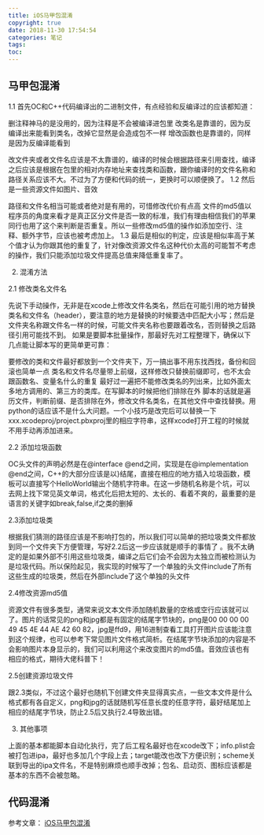 ```yaml
---
title: iOS马甲包混淆
copyright: true
date: 2018-11-30 17:54:54
categories: 笔记
tags: 
toc:
---
```


## 马甲包混淆
1.1 首先OC和C++代码编译出的二进制文件，有点经验和反编译过的应该都知道：

删注释神马的是没用的，因为注释是不会被编译进包里
改类名是靠谱的，因为反编译出来能看到类名，改掉它显然是会造成包不一样
增改函数也是靠谱的，同样是因为反编译能看到
<!--more-->
改文件夹或者文件名应该是不太靠谱的，编译的时候会根据路径来引用查找，编译之后应该是根据在包里的相对内存地址来查找类和函数，跟你编译时的文件名称和路径关系应该不大。不过为了方便和代码的统一，更换时可以顺便换了。
1.2 然后是一些资源文件如图片、音效

路径和文件名相当可能或者绝对是有用的，可惜修改代价有点高
文件的md5值以程序员的角度来看才是真正区分文件是否一致的标准，我们有理由相信我们的苹果同行也用了这个来判断是否重复。所以一些修改md5值的操作如添加空行、注释、额外字节，应该也被考虑加上。
1.3 最后是相似的判定，应该是相似率高于某个值才认为你跟其他的重复了，针对像改资源文件名这种代价太高的可能暂不考虑的操作，我们只能添加垃圾文件提高总值来降低重复率了。

2. 混淆方法

2.1 修改类名文件名

先说下手动操作，无非是在xcode上修改文件名类名，然后在可能引用的地方替换类名和文件名（header），要注意的地方是替换的时候要选中匹配大小写；然后是文件夹名称跟文件名一样的时候，可能文件夹名称也要跟着改名，否则替换之后路径引用可能找不到。 
如果是要脚本批量操作，那最好先对工程整理下，确保以下几点能让脚本写的更简单更可靠：

要修改的类和文件最好都放到一个文件夹下，万一搞出事不用东找西找，备份和回滚也简单一点
类名和文件名尽量带上前缀，这样修改只替换前缀即可，也不太会跟函数名、变量名什么的重复
最好过一遍把不能修改类名的列出来，比如外面太多地方调用的、第三方的类库。在写脚本的时候把他们排除在外
脚本的话就是遍历文件，判断前缀、是否排除在外，修改文件名类名，在其他文件中查找替换。用python的话应该不是什么大问题。一个小技巧是改完后可以替换一下xxx.xcodeproj/project.pbxproj里的相应字符串，这样xcode打开工程的时候就不用手动再添加进来。

2.2 添加垃圾函数

OC头文件的声明必然是在@interface @end之间，实现是在@implementation @end之间，C++的大部分应该是以}结尾，直接在相应的地方插入垃圾函数，模板可以直接写个HelloWorld输出个随机字符串。在这一步随机名称是个坑，可以去网上找下常见英文单词，格式化后把太短的、太长的、看着不爽的，最重要的是语言的关键字如break,false,if之类的删掉

2.3添加垃圾类

根据我们猜测的路径应该是不影响打包的，所以我们可以简单的把垃圾类文件都放到同一个文件夹下方便管理，写好2.2后这一步应该就是顺手的事情了 。我不太确定的是如果外部不引用这些垃圾类，编译之后它们会不会因为太独立而被检测认为是垃圾代码。所以保险起见，我实现的时候写了一个单独的头文件include了所有这些生成的垃圾类，然后在外部include了这个单独的头文件

2.4修改资源md5值

资源文件有很多类型，通常来说文本文件添加随机数量的空格或空行应该就可以了。图片的话常见的png和jpg都是有固定的结尾字节块的，png是00 00 00 00 49 45 4E 44 AE 42 60 82，jpg是ffd9，用16进制查看工具打开图片应该能注意到这个规律，也可以参考下常见图片文件格式简析。在结尾字节块添加的内容是不会影响图片本身显示的，我们可以利用这个来改变图片的md5值。音效应该也有相应的格式，期待大佬科普下！

2.5创建资源垃圾文件

跟2.3类似，不过这个最好也随机下创建文件夹显得真实点，一些文本文件是什么格式都有各自定义，png和jpg的话就随机写任意长度的任意字符，最好结尾加上相应的结尾字节块，防止2.5后又执行2.4导致出错。

3. 其他事项

上面的基本都能脚本自动化执行，完了后工程名最好也在xcode改下；info.plist会被打包进ipa，最好也多加几个字段上去；target能改也改下方便识别；scheme关联到导出的ipa文件名，不是特别麻烦也顺手改掉；包名、启动页、图标应该都是基本的东西不会被忽略。


## 代码混淆

参考文章：
[iOS马甲包混淆](https://blog.csdn.net/lyzz0612/article/details/80390362)
